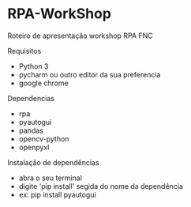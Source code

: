 # RPA-WorkShop
Roteiro de apresentação workshop RPA FNC

Requisitos
- Python 3
- pycharm ou outro editor da sua preferencia 
- google chrome

Dependencias
- rpa
- pyautogui
- pandas
- opencv-python
- openpyxl

Instalação de dependências
- abra o seu terminal 
- digite 'pip install' segida do nome da dependência
- ex: pip install pyautogui
